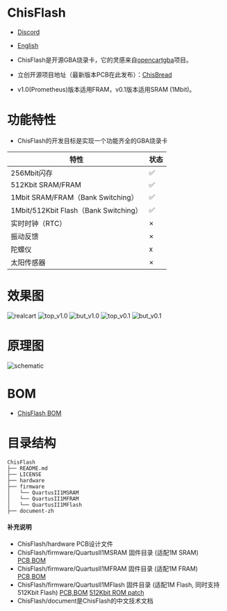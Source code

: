 
# ChisFlash

- [Discord](https://discord.gg/Hq8PSSpnEM)
- [English](README-en.md)

- ChisFlash是开源GBA烧录卡，它的灵感来自[opencartgba](https://github.com/laqieer/opencartgba)项目。
- 立创开源项目地址（最新版本PCB在此发布）：[ChisBread](https://oshwhub.com/chisbread/works)
- v1.0(Prometheus)版本适用FRAM，v0.1版本适用SRAM (1Mbit)。

# 功能特性

- ChisFlash的开发目标是实现一个功能齐全的GBA烧录卡

| 特性 | 状态 |
| --- | --- |
| 256Mbit闪存 | ✅ |
| 512Kbit SRAM/FRAM | ✅ |
| 1Mbit SRAM/FRAM（Bank Switching） | ✅ |
| 1Mbit/512Kbit Flash（Bank Switching） | ✅ |
| 实时时钟（RTC） | × |
| 振动反馈 | × |
| 陀螺仪 | x |
| 太阳传感器 | × |

# 效果图

![realcart](./images/realcart.png)
![top_v1.0](./images/top_v1.0.png)
![but_v1.0](./images/but_v1.0.png)
![top_v0.1](./images/top_v0.1.png)
![but_v0.1](./images/but_v0.1.png)

# 原理图

![schematic](./images/sch.png)

# BOM

- [ChisFlash BOM](BOM.md)

# 目录结构   

```
ChisFlash
├── README.md
├── LICENSE
├── hardware
├── firmware
│   └── QuartusII1MSRAM
│   └── QuartusII1MFRAM
│   └── QuartusII1MFlash
├── document-zh
```

#### 补充说明

- ChisFlash/hardware PCB设计文件
- ChisFlash/firmware/QuartusII1MSRAM 固件目录 (适配1M SRAM) [PCB,BOM](https://oshwhub.com/chisbread/chisflash-pichu)
- ChisFlash/firmware/QuartusII1MFRAM 固件目录 (适配1M FRAM) [PCB,BOM](https://oshwhub.com/chisbread/chisflash-prometheus)
- ChisFlash/firmware/QuartusII1MFlash 固件目录 (适配1M Flash, 同时支持 512Kbit Flash) [PCB,BOM](https://oshwhub.com/chisbread/chisflash-celebi) [512Kbit ROM patch](https://github.com/ChisBread/gba-auto-batteryless-patcher/tree/custom_flashid)
- ChisFlash/document是ChisFlash的中文技术文档
